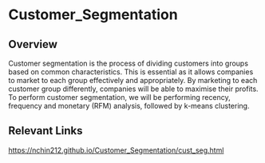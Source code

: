 # Customer_Segmentation

## Overview

Customer segmentation is the process of dividing customers into groups based on common characteristics. This is essential as it allows companies to market to each group effectively and appropriately. By marketing to each customer group differently, companies will be able to maximise their profits. To perform customer segmentation, we will be performing recency, frequency and monetary (RFM) analysis, followed by k-means clustering.

## Relevant Links

https://nchin212.github.io/Customer_Segmentation/cust_seg.html